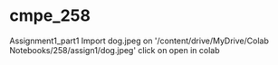 # cmpe_258

Assignment1_part1
Import dog.jpeg on '/content/drive/MyDrive/Colab Notebooks/258/assign1/dog.jpeg'
click on open in colab
